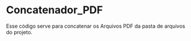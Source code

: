 # Concatenador_PDF
Esse código serve para concatenar os Arquivos PDF da pasta de arquivos do projeto.
